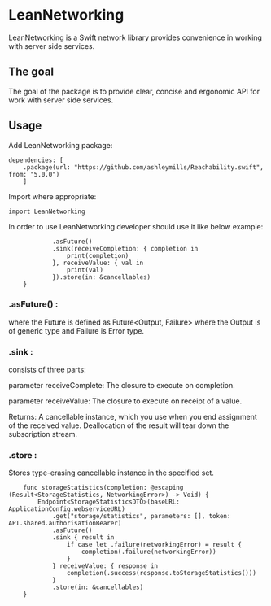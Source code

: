 # LeanNetworking

LeanNetworking is a Swift network library provides convenience in working with server side services.

## The goal

The goal of the package is to provide clear, concise and ergonomic API for work with server side services.

## Usage

Add LeanNetworking package:
```
dependencies: [
    .package(url: "https://github.com/ashleymills/Reachability.swift", from: "5.0.0")
    ]
```
Import where appropriate:
```
import LeanNetworking
```
In order to use LeanNetworking developer should use it like below example:

```                
            .asFuture()
            .sink(receiveCompletion: { completion in
                print(completion)
            }, receiveValue: { val in
                print(val)
            }).store(in: &cancellables)
    }
```

### .asFuture() :

where the Future is defined as Future<Output, Failure> where the Output is of generic type and Failure is Error type.

### .sink : 

consists of three parts:

parameter receiveComplete: The closure to execute on completion.

parameter receiveValue: The closure to execute on receipt of a value.

Returns: A cancellable instance, which you use when you end assignment of the received value. Deallocation of the result will tear down the subscription stream.

### .store :

Stores type-erasing cancellable instance in the specified set.


```
    func storageStatistics(completion: @escaping (Result<StorageStatistics, NetworkingError>) -> Void) {
        Endpoint<StorageStatisticsDTO>(baseURL: ApplicationConfig.webserviceURL)
            .get("storage/statistics", parameters: [], token: API.shared.authorisationBearer)
            .asFuture()
            .sink { result in
                if case let .failure(networkingError) = result {
                    completion(.failure(networkingError))
                }
            } receiveValue: { response in
                completion(.success(response.toStorageStatistics()))
            }
            .store(in: &cancellables)
    }
```